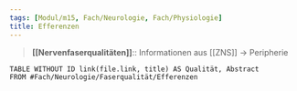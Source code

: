 ```yaml
---
tags: [Modul/m15, Fach/Neurologie, Fach/Physiologie]
title: Efferenzen
---
```

> **[[Nervenfaserqualitäten]]**:: Informationen aus [[ZNS]] → Peripherie
```dataview
TABLE WITHOUT ID link(file.link, title) AS Qualität, Abstract
FROM #Fach/Neurologie/Faserqualität/Efferenzen 
```